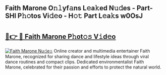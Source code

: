 ## Faith Marone O𝚗𝚕yf𝚊ns L𝚎a𝚔ed N𝚞𝚍es - Part-SHl P𝚑𝚘tos Vi𝚍𝚎o - H𝚘𝚝 Part L𝚎a𝚔s w0OsJ

# <h2><a href="http://kf5evrs.oniu.top/?m=Faith+Marone">🔗👉 🔴 Faith Marone P𝚑ot𝚘𝚜 V𝚒d𝚎o</a></h2>

[![Faith Marone Nu𝚍e𝚜](https://i.imgur.com/0qMVB7G.gif)](http://kf5evrs.oniu.top/?m=Faith+Marone)
Online creator and multimedia entertainer Faith Marone, recognized for sharing dance and lifestyle ideas through viral dance routines and compact clips. Dedicated environmentalist Faith Marone, celebrated for their passion and efforts to protect the natural world.  
